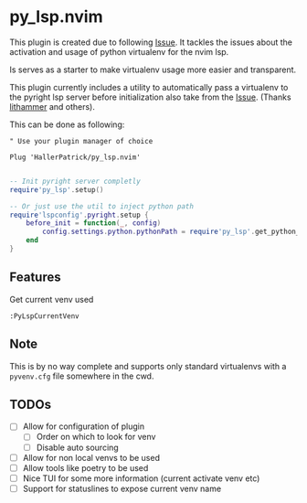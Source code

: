 # py_lsp.nvim


This plugin is created due to following [Issue](https://github.com/neovim/nvim-lspconfig/issues/500#issuecomment-877305226).
It tackles the issues about the activation and usage of python virtualenv
for the nvim lsp. 

Is serves as a starter to make virtualenv usage more easier and transparent.

This plugin currently includes a utility to automatically pass a virtualenv to
the pyright lsp server before initialization also take from the [Issue](https://github.com/neovim/nvim-lspconfig/issues/500#issuecomment-851247107). 
(Thanks [lithammer](https://github.com/lithammer) and others).

This can be done as following:


```viml
" Use your plugin manager of choice

Plug 'HallerPatrick/py_lsp.nvim'

```

```lua

-- Init pyright server completly
require'py_lsp'.setup()

-- Or just use the util to inject python path
require'lspconfig'.pyright.setup {
    before_init = function(_, config)
        config.settings.python.pythonPath = require'py_lsp'.get_python_path(config.root_dir)
    end
}

```


## Features

Get current venv used

`:PyLspCurrentVenv`


## Note

This is by no way complete and supports only standard virtualenvs with a `pyvenv.cfg` file
somewhere in the cwd.

## TODOs

- [ ] Allow for configuration of plugin
    - [ ] Order on which to look for venv
    - [ ] Disable auto sourcing
- [ ] Allow for non local venvs to be used
- [ ] Allow tools like poetry to be used
- [ ] Nice TUI for some more information (current activate venv etc)
- [ ] Support for statuslines to expose current venv name
